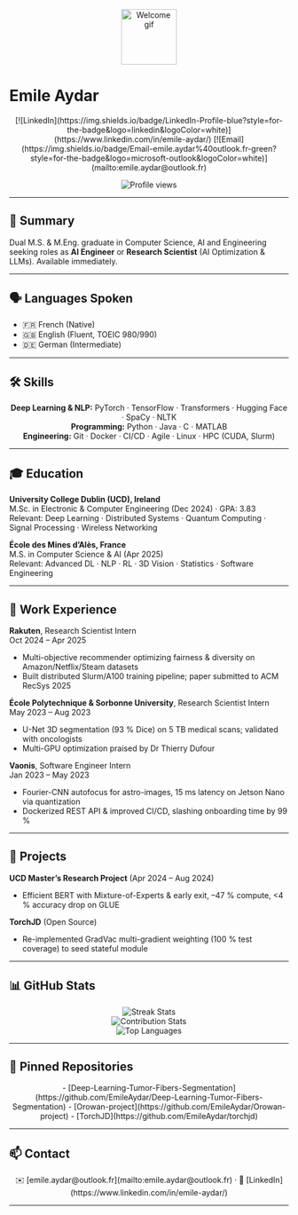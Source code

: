 <div align="center">
  <img src="https://media.giphy.com/media/M9gbBd9nbDrOTu1Mqx/giphy.gif" width="100" alt="Welcome gif"/>
</div>

# Emile Aydar

<div align="center">
  [![LinkedIn](https://img.shields.io/badge/LinkedIn-Profile-blue?style=for-the-badge&logo=linkedin&logoColor=white)](https://www.linkedin.com/in/emile-aydar/) 
  [![Email](https://img.shields.io/badge/Email-emile.aydar%40outlook.fr-green?style=for-the-badge&logo=microsoft-outlook&logoColor=white)](mailto:emile.aydar@outlook.fr)
</div>

<p align="center">
  <img src="https://komarev.com/ghpvc/?username=EmileAydar&style=flat-square&color=blue" alt="Profile views"/>
</p>

---

## 💼 Summary

Dual M.S. & M.Eng. graduate in Computer Science, AI and Engineering seeking roles as **AI Engineer** or **Research Scientist** (AI Optimization & LLMs). Available immediately.

---

## 🗣️ Languages Spoken

- 🇫🇷 French (Native)  
- 🇬🇧 English (Fluent, TOEIC 980/990)  
- 🇩🇪 German (Intermediate)  

---

## 🛠️ Skills

<p align="center">
  <strong>Deep Learning & NLP:</strong> PyTorch · TensorFlow · Transformers · Hugging Face · SpaCy · NLTK <br/>
  <strong>Programming:</strong> Python · Java · C · MATLAB <br/>
  <strong>Engineering:</strong> Git · Docker · CI/CD · Agile · Linux · HPC (CUDA, Slurm)  
</p>

---

## 🎓 Education

**University College Dublin (UCD), Ireland**  
M.Sc. in Electronic & Computer Engineering (Dec 2024) · GPA: 3.83  
Relevant: Deep Learning · Distributed Systems · Quantum Computing · Signal Processing · Wireless Networking  

**École des Mines d’Alès, France**  
M.S. in Computer Science & AI (Apr 2025)  
Relevant: Advanced DL · NLP · RL · 3D Vision · Statistics · Software Engineering  

---

## 💼 Work Experience

**Rakuten**, Research Scientist Intern  
Oct 2024 – Apr 2025  
- Multi-objective recommender optimizing fairness & diversity on Amazon/Netflix/Steam datasets  
- Built distributed Slurm/A100 training pipeline; paper submitted to ACM RecSys 2025  

**École Polytechnique & Sorbonne University**, Research Scientist Intern  
May 2023 – Aug 2023  
- U-Net 3D segmentation (93 % Dice) on 5 TB medical scans; validated with oncologists  
- Multi-GPU optimization praised by Dr Thierry Dufour  

**Vaonis**, Software Engineer Intern  
Jan 2023 – May 2023  
- Fourier-CNN autofocus for astro-images, 15 ms latency on Jetson Nano via quantization  
- Dockerized REST API & improved CI/CD, slashing onboarding time by 99 %  

---

## 🚀 Projects

**UCD Master’s Research Project** (Apr 2024 – Aug 2024)  
- Efficient BERT with Mixture-of-Experts & early exit, –47 % compute, <4 % accuracy drop on GLUE  

**TorchJD** (Open Source)  
- Re-implemented GradVac multi-gradient weighting (100 % test coverage) to seed stateful module  

---

## 📊 GitHub Stats

<p align="center">
  <img src="http://github-readme-streak-stats.herokuapp.com?user=EmileAydar&theme=radical&background=000000" alt="Streak Stats"/><br/>
  <img src="https://github-readme-stats.vercel.app/api?username=EmileAydar&show_icons=true&theme=radical" alt="Contribution Stats"/><br/>
  <img src="https://github-readme-stats.vercel.app/api/top-langs/?username=EmileAydar&layout=compact&theme=highcontrast" alt="Top Languages"/>
</p>

---

## 📌 Pinned Repositories

<p align="center">
  - [Deep-Learning-Tumor-Fibers-Segmentation](https://github.com/EmileAydar/Deep-Learning-Tumor-Fibers-Segmentation)  
  - [Orowan-project](https://github.com/EmileAydar/Orowan-project)  
  - [TorchJD](https://github.com/EmileAydar/torchjd)  
</p>

---

## 📫 Contact

<p align="center">
✉️ [emile.aydar@outlook.fr](mailto:emile.aydar@outlook.fr) · 🔗 [LinkedIn](https://www.linkedin.com/in/emile-aydar/)
</p>

---
